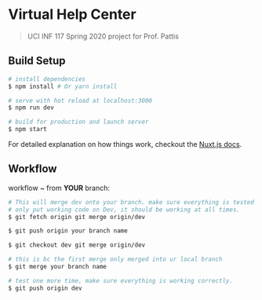 # Virtual Help Center

> UCI INF 117 Spring 2020 project for Prof. Pattis

## Build Setup

``` bash
# install dependencies
$ npm install # Or yarn install

# serve with hot reload at localhost:3000
$ npm run dev

# build for production and launch server
$ npm start
```

For detailed explanation on how things work, checkout the [Nuxt.js docs](https://github.com/nuxt/nuxt.js).

## Workflow 
workflow ~ from **YOUR** branch:
```bash
# This will merge dev onto your branch. make sure everything is tested and working before you do the next steps. 
# only put working code on Dev, it should be working at all times.
$ git fetch origin git merge origin/dev

$ git push origin your branch name

$ git checkout dev git merge origin/dev

# this is bc the first merge only merged into ur local branch
$ git merge your branch name

# test one more time, make sure everything is working correctly. 
$ git push origin dev
```
